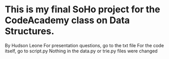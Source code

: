 # This is my final SoHo project for the CodeAcademy class on Data Structures.
By Hudson Leone
For presentation questions, go to the txt file
For the code itself, go to script.py
Nothing in the data.py or trie.py files were changed
